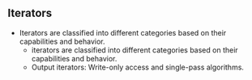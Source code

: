 ## Iterators
-  Iterators are classified into different categories based on their capabilities and behavior.
   -  iterators are classified into different categories based on their capabilities and behavior.
   -  Output iterators: Write-only access and single-pass algorithms.
